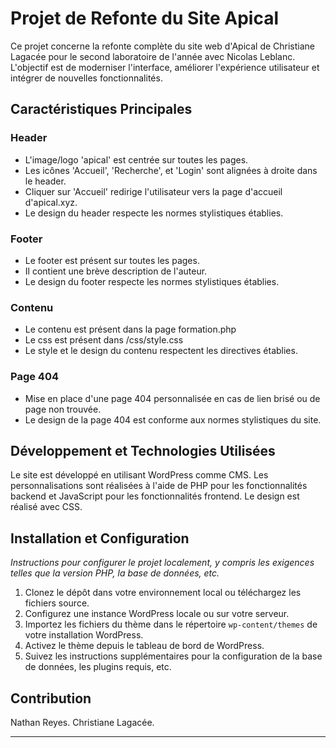 # Projet de Refonte du Site Apical

Ce projet concerne la refonte complète du site web d'Apical de Christiane Lagacée pour le second laboratoire de l'année avec Nicolas Leblanc. L'objectif est de moderniser l'interface, améliorer l'expérience utilisateur et intégrer de nouvelles fonctionnalités.

## Caractéristiques Principales

### Header

- L'image/logo 'apical' est centrée sur toutes les pages.
- Les icônes 'Accueil', 'Recherche', et 'Login' sont alignées à droite dans le header.
- Cliquer sur 'Accueil' redirige l'utilisateur vers la page d'accueil d'apical.xyz.
- Le design du header respecte les normes stylistiques établies.

### Footer

- Le footer est présent sur toutes les pages.
- Il contient une brève description de l'auteur.
- Le design du footer respecte les normes stylistiques établies.

### Contenu

- Le contenu est présent dans la page formation.php
- Le css est présent dans /css/style.css
- Le style et le design du contenu respectent les directives établies.

### Page 404

- Mise en place d'une page 404 personnalisée en cas de lien brisé ou de page non trouvée.
- Le design de la page 404 est conforme aux normes stylistiques du site.

## Développement et Technologies Utilisées

Le site est développé en utilisant WordPress comme CMS. Les personnalisations sont réalisées à l'aide de PHP pour les fonctionnalités backend et JavaScript pour les fonctionnalités frontend. Le design est réalisé avec CSS.

## Installation et Configuration

*Instructions pour configurer le projet localement, y compris les exigences telles que la version PHP, la base de données, etc.*

1. Clonez le dépôt dans votre environnement local ou téléchargez les fichiers source.
2. Configurez une instance WordPress locale ou sur votre serveur.
3. Importez les fichiers du thème dans le répertoire `wp-content/themes` de votre installation WordPress.
4. Activez le thème depuis le tableau de bord de WordPress.
5. Suivez les instructions supplémentaires pour la configuration de la base de données, les plugins requis, etc.

## Contribution

Nathan Reyes.
Christiane Lagacée.

---
